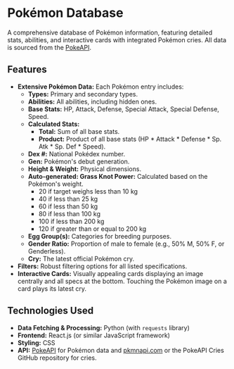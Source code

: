 # Pokémon Database

A comprehensive database of Pokémon information, featuring detailed stats, abilities, and interactive cards with integrated Pokémon cries. All data is sourced from the [PokeAPI](https://pokeapi.co/).

## Features

*   **Extensive Pokémon Data:** Each Pokémon entry includes:
    *   **Types:** Primary and secondary types.
    *   **Abilities:** All abilities, including hidden ones.
    *   **Base Stats:** HP, Attack, Defense, Special Attack, Special Defense, Speed.
    *   **Calculated Stats:**
        *   **Total:** Sum of all base stats.
        *   **Product:** Product of all base stats (HP \* Attack \* Defense \* Sp. Atk \* Sp. Def \* Speed).
    *   **Dex #:** National Pokédex number.
    *   **Gen:** Pokémon's debut generation.
    *   **Height & Weight:** Physical dimensions.
    *   **Auto-generated: Grass Knot Power:** Calculated based on the Pokémon's weight.
        *   20 if target weighs less than 10 kg
        *   40 if less than 25 kg
        *   60 if less than 50 kg
        *   80 if less than 100 kg
        *   100 if less than 200 kg
        *   120 if greater than or equal to 200 kg
    *   **Egg Group(s):** Categories for breeding purposes.
    *   **Gender Ratio:** Proportion of male to female (e.g., 50% M, 50% F, or Genderless).
    *   **Cry:** The latest official Pokémon cry.
*   **Filters:** Robust filtering options for all listed specifications.
*   **Interactive Cards:** Visually appealing cards displaying an image centrally and all specs at the bottom. Touching the Pokémon image on a card plays its latest cry.

## Technologies Used

*   **Data Fetching & Processing:** Python (with `requests` library)
*   **Frontend:** React.js (or similar JavaScript framework)
*   **Styling:** CSS
*   **API:** [PokeAPI](https://pokeapi.co/) for Pokémon data and [pkmnapi.com](https://pkmnapi.com/) or the PokeAPI Cries GitHub repository for cries.

